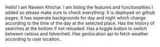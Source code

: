 Hello!
I am Naveen Khichar. I am listing the features and functionalities I added so please make sure to check everything:
It is deployed on github pages.
It has seperate backgrounds for day and night which change according to the time of the day at the selected place.
Has the history of searches at the bottom if not reloaded.
Has a toggle button to switch between celsius and fahrenheit.
Has geolocation api to fetch weather according to user location..

